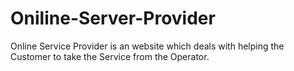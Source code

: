 # Oniline-Server-Provider
Online Service Provider is an website which deals with helping the Customer to take the Service from the Operator.
